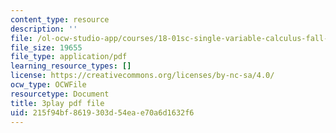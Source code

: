 ```yaml
---
content_type: resource
description: ''
file: /ol-ocw-studio-app/courses/18-01sc-single-variable-calculus-fall-2010/215f94bf8619303d54eae70a6d1632f6_C9luv3o6emw.pdf
file_size: 19655
file_type: application/pdf
learning_resource_types: []
license: https://creativecommons.org/licenses/by-nc-sa/4.0/
ocw_type: OCWFile
resourcetype: Document
title: 3play pdf file
uid: 215f94bf-8619-303d-54ea-e70a6d1632f6
---
```


